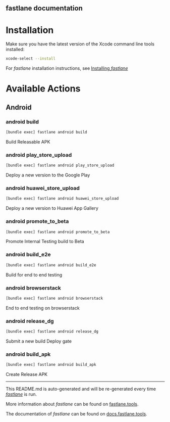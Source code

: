 fastlane documentation
----

# Installation

Make sure you have the latest version of the Xcode command line tools installed:

```sh
xcode-select --install
```

For _fastlane_ installation instructions, see [Installing _fastlane_](https://docs.fastlane.tools/#installing-fastlane)

# Available Actions

## Android

### android build

```sh
[bundle exec] fastlane android build
```

Build Releasable APK

### android play_store_upload

```sh
[bundle exec] fastlane android play_store_upload
```

Deploy a new version to the Google Play

### android huawei_store_upload

```sh
[bundle exec] fastlane android huawei_store_upload
```

Deploy a new version to Huawei App Gallery

### android promote_to_beta

```sh
[bundle exec] fastlane android promote_to_beta
```

Promote Internal Testing build to Beta

### android build_e2e

```sh
[bundle exec] fastlane android build_e2e
```

Build for end to end testing

### android browserstack

```sh
[bundle exec] fastlane android browserstack
```

End to end testing on browserstack

### android release_dg

```sh
[bundle exec] fastlane android release_dg
```

Submit a new build Deploy gate

### android build_apk

```sh
[bundle exec] fastlane android build_apk
```

Create Release APK

----

This README.md is auto-generated and will be re-generated every time [_fastlane_](https://fastlane.tools) is run.

More information about _fastlane_ can be found on [fastlane.tools](https://fastlane.tools).

The documentation of _fastlane_ can be found on [docs.fastlane.tools](https://docs.fastlane.tools).
